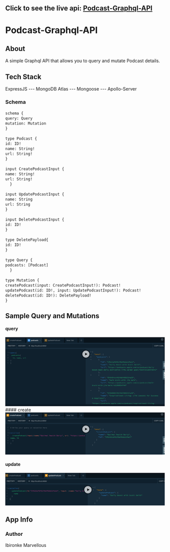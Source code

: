 ## Click to see the live api:  [Podcast-Graphql-API](https://marvel-graphql-podcast.herokuapp.com/)

# Podcast-Graphql-API

## About
A simple Graphql API that allows you to query and mutate Podcast details.

## Tech Stack
ExpressJS --- MongoDB Atlas --- Mongoose --- Apollo-Server

### Schema 
    schema {
    query: Query
    mutation: Mutation
    }
    
    type Podcast {
    id: ID!
    name: String!
    url: String!
    }

    input CreatePodcastInput {
    name: String!
    url: String!
      }

    input UpdatePodcastInput {
    name: String
    url: String
    }

    input DeletePodcastInput {
    id: ID!
    }

    type DeletePayload{
    id: ID!
    }

    type Query {
    podcasts: [Podcast]
      }

    type Mutation {
    createPodcast(input: CreatePodcastInput!): Podcast!
    updatePodcast(id: ID!, input: UpdatePodcastInput!): Podcast!
    deletePodcast(id: ID!): DeletePayload!
    }
    
## Sample Query and Mutations

#### query
<img src="demo/query.png">
#### create
<img src="demo/create.png">

#### update
<img src="demo/update.png">




## App Info

### Author
Ibironke Marvellous
